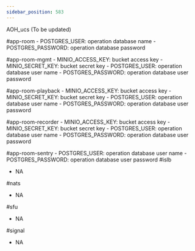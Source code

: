 ```yaml
---
sidebar_position: 583
---
```


AOH_ucs (To be updated)

#app-room
            -  POSTGRES_USER: operation database name
            -  POSTGRES_PASSWORD: operation database password

#app-room-mgmt
            - MINIO_ACCESS_KEY: bucket access key
            - MINIO_SECRET_KEY: bucket secret key
            - POSTGRES_USER: operation database user name
            - POSTGRES_PASSWORD: operation database user password

#app-room-playback
            - MINIO_ACCESS_KEY: bucket access key
            - MINIO_SECRET_KEY: bucket secret key
            - POSTGRES_USER: operation database user name
            - POSTGRES_PASSWORD: operation database user password

#app-room-recorder
            - MINIO_ACCESS_KEY: bucket access key
            - MINIO_SECRET_KEY: bucket secret key
            - POSTGRES_USER: operation database user name
            - POSTGRES_PASSWORD: operation database user password

#app-room-sentry
            - POSTGRES_USER: operation database user name
            - POSTGRES_PASSWORD: operation database user password
#islb 
- NA

#nats 
- NA

#sfu
- NA

#signal
- NA

